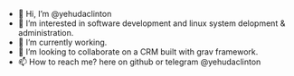 - 👋 Hi, I’m @yehudaclinton
- 👀 I’m interested in software development and linux system delopment & administration.
- 🌱 I’m currently working.
- 💞️ I’m looking to collaborate on a CRM built with grav framework.
- 📫 How to reach me? here on github or telegram @yehudaclinton

<!---
yehudaclinton/yehudaclinton is a ✨ special ✨ repository because its `README.md` (this file) appears on your GitHub profile.
You can click the Preview link to take a look at your changes.
--->
